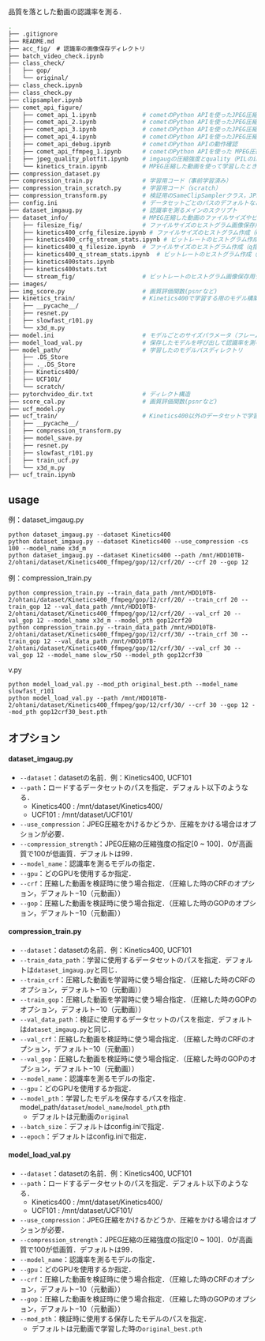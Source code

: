 
品質を落とした動画の認識率を測る．

```bash
.
├── .gitignore
├── README.md
├── acc_fig/　# 認識率の画像保存ディレクトリ
├── batch_video_check.ipynb
├── class_check/
│   ├── gop/
│   └── original/
├── class_check.ipynb
├── class_check.py
├── clipsampler.ipynb
├── comet_api_figure/
│   ├── comet_api_1.ipynb             # cometのPython APIを使ったJPEG圧縮の圧縮強度0から100までの画質評価のグラフ作成
│   ├── comet_api_2.ipynb             # cometのPython APIを使ったJPEG圧縮の圧縮強度80から100までの画質評価のグラフ作成
│   ├── comet_api_3.ipynb             # cometのPython APIを使ったJPEG圧縮の圧縮強度0から100までの認識率のグラフ作成
│   ├── comet_api_4.ipynb             # cometのPython APIを使ったJPEG圧縮の圧縮強度80から100までの認識率のグラフ作成
│   ├── comet_api_debug.ipynb         # cometのPython APIの動作確認
│   ├── comet_api_ffmpeg_1.ipynb      # cometのPython APIを使った MPEG圧縮した動画の認識率のグラフ作成
│   ├── jpeg_quality_plotfit.ipynb    # imgaugの圧縮強度とquality（PILのimage.save）の関係
│   └── kinetics_train.ipynb          # MPEG圧縮した動画を使って学習したときのグラフ作成（損失，認識率）
├── compression_dataset.py          
├── compression_train.py              # 学習用コード（事前学習済み）
├── compression_train_scratch.py      # 学習用コード（scratch）
├── compression_transform.py          # 検証用のSameClipSamplerクラス，JPEG圧縮での画質評価用に2つの画像を返すためのクラス 
├── config.ini                        # データセットごとのパスのデフォルトなど
├── dataset_imgaug.py                 # 認識率を測るメインのスクリプト
├── dataset_info/                     # MPEG圧縮した動画のファイルサイズやビットレートに関するディレクトリ
│   ├── filesize_fig/                 # ファイルサイズのヒストグラム画像保存用ディレクトリ
│   ├── kinetics400_crfg_filesize.ipynb # ファイルサイズのヒストグラム作成（CRF,GOP指定）
│   ├── kinetics400_crfg_stream_stats.ipynb # ビットレートのヒストグラム作成（CRF,GOP指定）
│   ├── kinetics400_q_filesize.ipynb  # ファイルサイズのヒストグラム作成（q指定）
│   ├── kinetics400_q_stream_stats.ipynb  # ビットレートのヒストグラム作成（q指定）
│   ├── kinetics400stats.ipynb
│   ├── kinetics400stats.txt
│   └── stream_fig/                   # ビットレートのヒストグラム画像保存用ディレクトリ
├── images/
├── img_score.py                      # 画質評価関数(psnrなど)
├── kinetics_train/                   # Kinetics400で学習する用のモデル構築（モデルのLinearを使用）
│   ├── __pycache__/
│   ├── resnet.py
│   ├── slowfast_r101.py
│   └── x3d_m.py
├── model.ini                         # モデルごとのサイズパラメータ（フレーム数，リサイズなど）
├── model_load_val.py                 # 保存したモデルを呼び出して認識率を測る
├── model_path/                       # 学習したのモデルパスディレクトリ
│   ├── .DS_Store
│   ├── ._.DS_Store
│   ├── Kinetics400/
│   ├── UCF101/
│   └── scratch/
├── pytorchvideo_dir.txt              # ディレクト構造
├── score_cal.py                      # 画質評価関数(psnrなど)
├── ucf_model.py
├── ucf_train/                        # Kinetics400以外のデータセットで学習する用のモデル構築（Linearを作成）
│   ├── __pycache__/
│   ├── compression_transform.py
│   ├── model_save.py
│   ├── resnet.py
│   ├── slowfast_r101.py
│   ├── train_ucf.py
│   └── x3d_m.py
├── ucf_train.ipynb
```

## usage

例：dataset_imgaug.py

```:bash
python dataset_imgaug.py --dataset Kinetics400 
python dataset_imgaug.py --dataset Kinetics400 --use_compression -cs 100 --model_name x3d_m 
python dataset_imgaug.py --dataset Kinetics400 --path /mnt/HDD10TB-2/ohtani/dataset/Kinetics400_ffmpeg/gop/12/crf/20/ --crf 20 --gop 12
```

例：compression_train.py

```:bash
python compression_train.py --train_data_path /mnt/HDD10TB-2/ohtani/dataset/Kinetics400_ffmpeg/gop/12/crf/20/ --train_crf 20 --train_gop 12 --val_data_path /mnt/HDD10TB-2/ohtani/dataset/Kinetics400_ffmpeg/gop/12/crf/20/ --val_crf 20 --val_gop 12 --model_name x3d_m --model_pth gop12crf20
python compression_train.py --train_data_path /mnt/HDD10TB-2/ohtani/dataset/Kinetics400_ffmpeg/gop/12/crf/30/ --train_crf 30 --train_gop 12 --val_data_path /mnt/HDD10TB-2/ohtani/dataset/Kinetics400_ffmpeg/gop/12/crf/30/ --val_crf 30 --val_gop 12 --model_name slow_r50 --model_pth gop12crf30
```

v.py

```:bash
python model_load_val.py --mod_pth original_best.pth --model_name slowfast_r101
python model_load_val.py --path /mnt/HDD10TB-2/ohtani/dataset/Kinetics400_ffmpeg/gop/12/crf/30/ --crf 30 --gop 12 --mod_pth gop12crf30_best.pth
```
## オプション
#### dataset_imgaug.py

- `--dataset`：datasetの名前．例：Kinetics400,  UCF101
- `--path`：ロードするデータセットのパスを指定．デフォルト以下のようなる．
  - Kinetics400 : /mnt/dataset/Kinetics400/
  - UCF101 : /mnt/dataset/UCF101/
- `--use_compression`：JPEG圧縮をかけるかどうか．圧縮をかける場合はオプションが必要．
- `--compression_strength`：JPEG圧縮の圧縮強度の指定[0 ~ 100]．0が高画質で100が低画質．デフォルトは99．
- `--model_name`：認識率を測るモデルの指定．
- `--gpu`：どのGPUを使用するか指定．
- `--crf`：圧縮した動画を検証時に使う場合指定．（圧縮した時のCRFのオプション，デフォルト−10（元動画））
- `--gop`：圧縮した動画を検証時に使う場合指定．（圧縮した時のGOPのオプション，デフォルト−10（元動画））

#### compression_train.py
- `--dataset`：datasetの名前．例：Kinetics400,  UCF101
- `--train_data_path`：学習に使用するデータセットのパスを指定．デフォルトは`dataset_imgaug.py`と同じ．
- `--train_crf`：圧縮した動画を学習時に使う場合指定．（圧縮した時のCRFのオプション，デフォルト−10（元動画））
- `--train_gop`：圧縮した動画を学習時に使う場合指定．（圧縮した時のGOPのオプション，デフォルト−10（元動画））
- `--val_data_path`：検証に使用するデータセットのパスを指定．デフォルトは`dataset_imgaug.py`と同じ．
- `--val_crf`：圧縮した動画を検証時に使う場合指定．（圧縮した時のCRFのオプション，デフォルト−10（元動画））
- `--val_gop`：圧縮した動画を検証時に使う場合指定．（圧縮した時のGOPのオプション，デフォルト−10（元動画））
- `--model_name`：認識率を測るモデルの指定．
- `--gpu`：どのGPUを使用するか指定．
- `--model_pth`：学習したモデルを保存するパスを指定．model_path/`dataset`/`model_name`/`model_pth`.pth
  - デフォルトは元動画の`original`
- `--batch_size`：デフォルトはconfig.iniで指定．
- `--epoch`：デフォルトはconfig.iniで指定．
  
#### model_load_val.py
- `--dataset`：datasetの名前．例：Kinetics400,  UCF101
- `--path`：ロードするデータセットのパスを指定．デフォルト以下のようなる．
  - Kinetics400 : /mnt/dataset/Kinetics400/
  - UCF101 : /mnt/dataset/UCF101/
- `--use_compression`：JPEG圧縮をかけるかどうか．圧縮をかける場合はオプションが必要．
- `--compression_strength`：JPEG圧縮の圧縮強度の指定[0 ~ 100]．0が高画質で100が低画質．デフォルトは99．
- `--model_name`：認識率を測るモデルの指定．
- `--gpu`：どのGPUを使用するか指定．
- `--crf`：圧縮した動画を検証時に使う場合指定．（圧縮した時のCRFのオプション，デフォルト−10（元動画））
- `--gop`：圧縮した動画を検証時に使う場合指定．（圧縮した時のGOPのオプション，デフォルト−10（元動画））
- `--mod_pth`：検証時に使用する保存したモデルのパスを指定．
  - デフォルトは元動画で学習した時の`original_best.pth`
  


